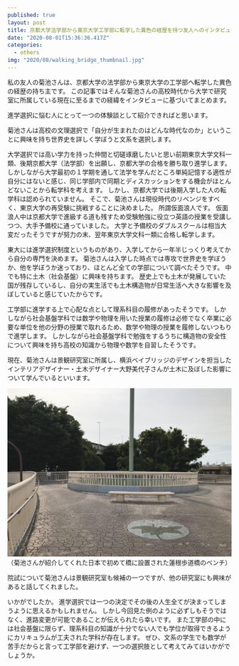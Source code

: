 ```yaml
---
published: true
layout: post
title: 京都大学法学部から東京大学工学部に転学した異色の経歴を持つ友人へのインタビュー
date: "2020-08-01T15:36:36.417Z"
categories:
  - others
img: "2020/08/walking_bridge_thumbnail.jpg"
---
```


私の友人の菊池さんは、京都大学の法学部から東京大学の工学部へ転学した異色の経歴の持ち主です。
この記事ではそんな菊池さんの高校時代から大学で研究室に所属している現在に至るまでの経緯をインタビューに基づいてまとめます。

進学選択に悩む人にとって一つの体験談として紹介できればと思います。

菊池さんは高校の文理選択で「自分が生まれたのはどんな時代なのか」ということに興味を持ち世界史を詳しく学ぼうと文系を選択します。

大学選択では高い学力を持った仲間と切磋琢磨したいと思い前期東京大学文科一類、後期京都大学（法学部）を出願し、京都大学の合格を勝ち取り進学します。
しかしながら大学最初の１学期を通して法学を学んだところ単純記憶する適性が自分にはないと感じ、同じ学部内で同期とディスカッションをする機会がほとんどないことから転学科を考えます。
しかし、京都大学では後期入学した人の転学科は認められていません。
そこで、菊池さんは現役時代のリベンジをすべく、東京大学の再受験に挑戦することに決めました。
所謂仮面浪人です。
仮面浪人中は京都大学で進級する道も残すため受験勉強に役立つ英語の授業を受講しつつ、大手予備校に通っていました。
大学と予備校のダブルスクールは相当大変だったそうですが努力の末、翌年東京大学文科一類に合格し転学します。


東大には進学選択制度というものがあり、入学してから一年半じっくり考えてから自分の専門を決めます。
菊池さんは入学した時点では専攻で世界史を学ぼうか、他を学ぼうか迷っており、ほとんど全ての学部について調べたそうです。
中でも特に土木（社会基盤）に興味を持ちます。
歴史上でも土木が発展していた国が残存しているし、自分の実生活でも土木構造物が日常生活へ大きな影響を及ぼしていると感じていたからです。


工学部に進学する上で心配な点として理系科目の履修があったそうです。
しかしながら社会基盤学科では数学や物理を用いた授業の履修は必修でなく卒業に必要な単位を他の分野の授業で取れるため、数学や物理の授業を履修しないつもりで進学します。
しかしながら社会基盤学科で勉強をするうちに構造物の安全性について興味を持ち高校の知識から物理や数学を自習したそうです。


現在、菊池さんは景観研究室に所属し、横浜ベイブリッジのデザインを担当したインテリアデザイナー・土木デザイナー大野美代子さんが土木に及ぼした影響について学んでいるといいます。

![菊池さんが紹介してくれた日本で初めて橋に設置された蓮根歩道橋のベンチ](/assets/images/2020/08/walking_bridge.jpg)
（菊池さんが紹介してくれた日本で初めて橋に設置された蓮根歩道橋のベンチ）

院試について菊池さんは景観研究室も候補の一つですが、他の研究室にも興味があると話してくれました。

いかがでしたか。
進学選択では一つの決定でその後の人生全てが決まってしまうように思えるかもしれません。
しかし今回見た例のように必ずしもそうではなく、進路変更が可能であることが伝えられたら幸いです。
また工学部の中には社会基盤に限らず、理系科目の知識が十分でない人でも学位が取得できるようにカリキュラムが工夫された学科が存在します。
ぜひ、文系の学生でも数学が苦手だからと言って工学部を避けず、一つの選択肢として考えてみてはいかがでしょうか。
